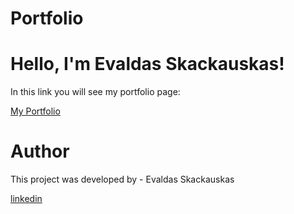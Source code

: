 # Portfolio

# Hello, I'm Evaldas Skackauskas!
 
In this link you will see my portfolio page:

[My Portfolio](https://evaldas88.github.io/Portfolio/)

# Author

This project was developed by  - Evaldas Skackauskas 

<a href="https://www.linkedin.com/in/evaldas-skackauskas">linkedin</a>